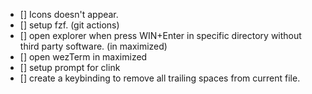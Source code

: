 - [] Icons doesn't appear.
- [] setup fzf. (git actions)
- [] open explorer when press WIN+Enter in specific directory without third party software. (in maximized)
- [] open wezTerm in maximized
- [] setup prompt for clink
- [] create a keybinding to remove all trailing spaces from current file.

